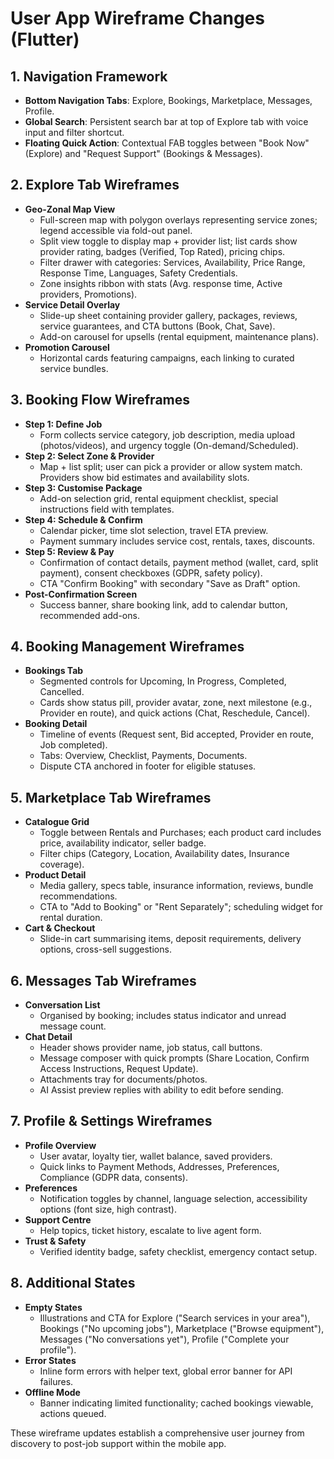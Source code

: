 # User App Wireframe Changes (Flutter)

## 1. Navigation Framework
- **Bottom Navigation Tabs**: Explore, Bookings, Marketplace, Messages, Profile.
- **Global Search**: Persistent search bar at top of Explore tab with voice input and filter shortcut.
- **Floating Quick Action**: Contextual FAB toggles between "Book Now" (Explore) and "Request Support" (Bookings & Messages).

## 2. Explore Tab Wireframes
- **Geo-Zonal Map View**
  - Full-screen map with polygon overlays representing service zones; legend accessible via fold-out panel.
  - Split view toggle to display map + provider list; list cards show provider rating, badges (Verified, Top Rated), pricing chips.
  - Filter drawer with categories: Services, Availability, Price Range, Response Time, Languages, Safety Credentials.
  - Zone insights ribbon with stats (Avg. response time, Active providers, Promotions).
- **Service Detail Overlay**
  - Slide-up sheet containing provider gallery, packages, reviews, service guarantees, and CTA buttons (Book, Chat, Save).
  - Add-on carousel for upsells (rental equipment, maintenance plans).
- **Promotion Carousel**
  - Horizontal cards featuring campaigns, each linking to curated service bundles.

## 3. Booking Flow Wireframes
- **Step 1: Define Job**
  - Form collects service category, job description, media upload (photos/videos), and urgency toggle (On-demand/Scheduled).
- **Step 2: Select Zone & Provider**
  - Map + list split; user can pick a provider or allow system match. Providers show bid estimates and availability slots.
- **Step 3: Customise Package**
  - Add-on selection grid, rental equipment checklist, special instructions field with templates.
- **Step 4: Schedule & Confirm**
  - Calendar picker, time slot selection, travel ETA preview.
  - Payment summary includes service cost, rentals, taxes, discounts.
- **Step 5: Review & Pay**
  - Confirmation of contact details, payment method (wallet, card, split payment), consent checkboxes (GDPR, safety policy).
  - CTA "Confirm Booking" with secondary "Save as Draft" option.
- **Post-Confirmation Screen**
  - Success banner, share booking link, add to calendar button, recommended add-ons.

## 4. Booking Management Wireframes
- **Bookings Tab**
  - Segmented controls for Upcoming, In Progress, Completed, Cancelled.
  - Cards show status pill, provider avatar, zone, next milestone (e.g., Provider en route), and quick actions (Chat, Reschedule, Cancel).
- **Booking Detail**
  - Timeline of events (Request sent, Bid accepted, Provider en route, Job completed).
  - Tabs: Overview, Checklist, Payments, Documents.
  - Dispute CTA anchored in footer for eligible statuses.

## 5. Marketplace Tab Wireframes
- **Catalogue Grid**
  - Toggle between Rentals and Purchases; each product card includes price, availability indicator, seller badge.
  - Filter chips (Category, Location, Availability dates, Insurance coverage).
- **Product Detail**
  - Media gallery, specs table, insurance information, reviews, bundle recommendations.
  - CTA to "Add to Booking" or "Rent Separately"; scheduling widget for rental duration.
- **Cart & Checkout**
  - Slide-in cart summarising items, deposit requirements, delivery options, cross-sell suggestions.

## 6. Messages Tab Wireframes
- **Conversation List**
  - Organised by booking; includes status indicator and unread message count.
- **Chat Detail**
  - Header shows provider name, job status, call buttons.
  - Message composer with quick prompts (Share Location, Confirm Access Instructions, Request Update).
  - Attachments tray for documents/photos.
  - AI Assist preview replies with ability to edit before sending.

## 7. Profile & Settings Wireframes
- **Profile Overview**
  - User avatar, loyalty tier, wallet balance, saved providers.
  - Quick links to Payment Methods, Addresses, Preferences, Compliance (GDPR data, consents).
- **Preferences**
  - Notification toggles by channel, language selection, accessibility options (font size, high contrast).
- **Support Centre**
  - Help topics, ticket history, escalate to live agent form.
- **Trust & Safety**
  - Verified identity badge, safety checklist, emergency contact setup.

## 8. Additional States
- **Empty States**
  - Illustrations and CTA for Explore ("Search services in your area"), Bookings ("No upcoming jobs"), Marketplace ("Browse equipment"), Messages ("No conversations yet"), Profile ("Complete your profile").
- **Error States**
  - Inline form errors with helper text, global error banner for API failures.
- **Offline Mode**
  - Banner indicating limited functionality; cached bookings viewable, actions queued.

These wireframe updates establish a comprehensive user journey from discovery to post-job support within the mobile app.
